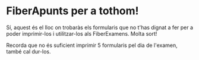 # FiberApunts per a tothom!
Sí, aquest és el lloc on trobaràs els formularis que no t'has dignat a fer per a poder imprimir-los i utilitzar-los als FiberExamens. Molta sort!

Recorda que no és suficient imprimir 5 formularis pel dia de l'examen, també cal dur-los.
